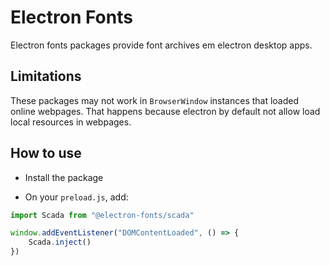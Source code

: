 # Electron Fonts

Electron fonts packages provide font archives em electron desktop apps.

## Limitations

These packages may not work in `BrowserWindow` instances that loaded online webpages. That happens because electron by default not allow load local resources in webpages.

## How to use

* Install the package

* On your `preload.js`, add:

```ts
import Scada from "@electron-fonts/scada"

window.addEventListener("DOMContentLoaded", () => {
    Scada.inject()
})
```